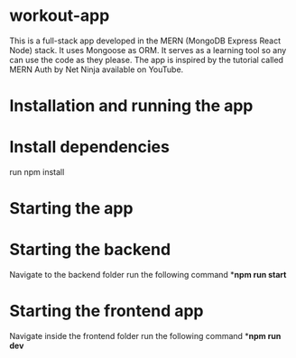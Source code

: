# workout-app
This is a full-stack app developed in the MERN (MongoDB Express React Node) stack. It uses Mongoose as ORM.
It serves as a learning tool so any can use the code as they please.
The app is inspired by the tutorial called MERN Auth by Net Ninja available on YouTube.

# Installation and running the app
# Install dependencies
run npm install
# Starting the app
# Starting the backend 
Navigate to the backend folder
run the following command 
***npm run start**
# Starting the frontend app
Navigate inside the frontend folder
run the following command
***npm run dev**
